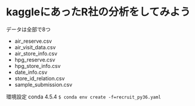 # kaggleにあったR社の分析をしてみよう

データは全部で8つ
* air_reserve.csv
* air_visit_data.csv
* air_store_info.csv
* hpg_reserve.csv
* hpg_store_info.csv
* date_info.csv
* store_id_relation.csv
* sample_submission.csv

環境設定
conda 4.5.4
`$ conda env create -f=recruit_py36.yaml`


